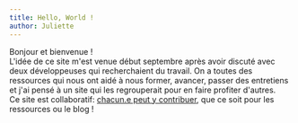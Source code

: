 ```yaml
---
title: Hello, World !
author: Juliette
---
```


Bonjour et bienvenue !<br/>
L'idée de ce site m'est venue début septembre après avoir discuté avec deux développeuses qui recherchaient du travail. On a toutes des ressources qui nous ont aidé à nous former, avancer, passer des entretiens et j'ai pensé à un site qui les regrouperait pour en faire profiter d'autres.<br/>
Ce site est collaboratif: [chacun.e peut y contribuer](../docs/welcome/how-to-contribute.md), que ce soit pour les ressources ou le blog !
